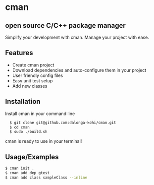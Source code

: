 
# cman 
open source C/C++ package manager
---
Simplify your development with cman. Manage your project with ease.

## Features

- Create cman project
- Download dependencies and auto-configure them in your project
- User friendly config files
- Easy unit test setup
- Add new classes


## Installation

Install cman in your command line

```bash
  $ git clone git@github.com:dalonga-kohi/cman.git
  $ cd cman
  $ sudo ./build.sh
```
cman is ready to use in your terminal!

## Usage/Examples

```bash
$ cman init .
$ cman add dep gtest
$ cman add class sampleClass --inline
```


